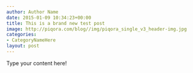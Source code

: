 ```yaml
---
author: Author Name
date: 2015-01-09 10:34:23+00:00
title: This is a brand new test post
image: http://piqora.com/blog//img/piqora_single_v3_header-img.jpg
categories:
- CategoryNameHere
layout: post
---
```


Type your content here!
